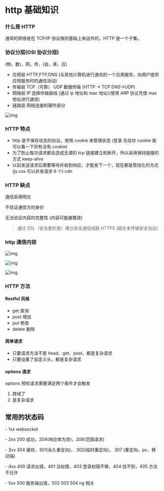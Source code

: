 # http 基础知识

### 什么是 HTTP

通常的网络是在 TCP/IP 协议族的基础上来运作的，HTTP 是一个子集。

### 协议分层(OSI 协议分层)

(物，数)，网，传，(会，表，应)

- 应用层 HTTP,FTP,DNS (与其他计算机进行通讯的一个应用服务，向用户提供应用服务时的通信活动)
- 传输层 TCP（可靠） UDP 数据传输 (HTTP -> TCP DNS->UDP)
- 网络层 IP 选择传输路线 (通过 ip 地址和 mac 地址)(使用 ARP 协议凭借 mac 地址进行通信)
- 链路层 网络连接的硬件部分

![img](https://zwhid.oss-cn-shenzhen.aliyuncs.com/blog/19-14-45-ZjoSlh.png)

### HTTP 特点

- http 是不保存状态的协议，使用 cookie 来管理状态 (登录 先给你 cookie 我可以看一下你有没有 cookie)
- 为了防止每次请求都会造成无谓的 tcp 链接建立和断开，所以采用保持链接的方式 keep-alive
- 以前发送请求后需要等待并收到响应，才能发下一个，现在都是管线化的方式 (js css 可以并发请求 6 个) cdn

### HTTP 缺点

通信采用明文

不验证通信方的身份

无法验证内容的完整性 (内容可能被篡改)

> 通过 SSL（安全套阶层）建立安全通信线路 HTTPS (超文本传输安全协议)

### http 通信内容

![img](https://zwhid.oss-cn-shenzhen.aliyuncs.com/blog/19-15-05-tljK7u.png)

![img](https://zwhid.oss-cn-shenzhen.aliyuncs.com/blog/19-14-56-2W7KTs.png)

![img](https://zwhid.oss-cn-shenzhen.aliyuncs.com/blog/19-15-13-en6YoW.png)

### HTTP 方法

#### Restful 风格

- get 查询
- post 增加
- put 修改
- delete 删除

#### 简单请求

- 只要请求方法不是 head、get、post，都是复杂请求
- 只要设置了自定义头，都是复杂请求

#### options 请求

options 预检请求需要满足两个条件才会触发

1. 跨域了
2. 是复杂请求

## 常用的状态码

\- 1xx websocket

\- 2xx 200 成功，204(响应体为空)，206(范围请求)

\- 3xx 304 缓存，301(永久重定向)， 302(临时重定向)， 307 (重定向，pc、移动端)

\- 4xx 400 请求出错，401 没权限，403 登录权限不够，404 找不到，405 方法不允许

\- 5xx 500 服务端出错，502 503 504 ng 相关
